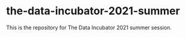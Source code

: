 # the-data-incubator-2021-summer
This is the repository for The Data Incubator 2021 summer session.
